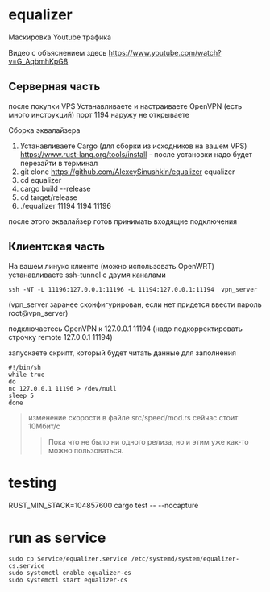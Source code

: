 # equalizer
Маскировка Youtube трафика

Видео с объяснением здесь
https://www.youtube.com/watch?v=G_AqbmhKpG8

## Серверная часть
после покупки VPS
Устанавливаете и настраиваете OpenVPN (есть много инструкций)
порт 1194 наружу не открываете

Сборка эквалайзера
1. Устанавливаете Cargo (для сборки из исходников на вашем VPS) 
https://www.rust-lang.org/tools/install - после установки надо будет перезайти в терминал
2. git clone https://github.com/AlexeySinushkin/equalizer equalizer
3. cd equalizer
4. cargo build --release
5. cd target/release
6. ./equalizer 11194 1194 11196

после этого эквалайзер готов принимать входящие подключения

## Клиентская часть
На вашем линукс клиенте (можно использовать OpenWRT)
устанавливаете ssh-tunnel с двумя каналами
```
ssh -NT -L 11196:127.0.0.1:11196 -L 11194:127.0.0.1:11194  vpn_server
```
(vpn_server заранее сконфигурирован, если нет придется ввести пароль root@vpn_server)

подключаетесь OpenVPN к 127.0.0.1 11194
(надо подкорректировать строчку remote 127.0.0.1 11194)

запускаете скрипт, который будет читать данные для заполнения
```
#!/bin/sh
while true
do
nc 127.0.0.1 11196 > /dev/null
sleep 5
done
```
> изменение скорости в файле src/speed/mod.rs
> сейчас стоит 10Мбит/с
>> Пока что не было ни одного релиза, но и этим уже как-то можно пользоваться.


# testing
RUST_MIN_STACK=104857600 cargo test -- --nocapture

# run as service
```
sudo cp Service/equalizer.service /etc/systemd/system/equalizer-cs.service
sudo systemctl enable equalizer-cs
sudo systemctl start equalizer-cs
```
